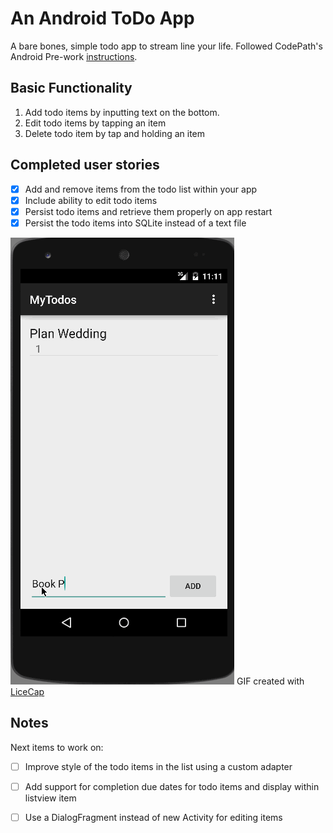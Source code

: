 # An Android ToDo App
A bare bones, simple todo app to stream line your life.  Followed CodePath's Android Pre-work [instructions](http://courses.codepath.com/snippets/intro_to_android/prework).

## Basic Functionality
1.  Add todo items by inputting text on the bottom.
2.  Edit todo items by tapping an item
3.  Delete todo item by tap and holding an item

## Completed user stories
 - [x] Add and remove items from the todo list within your app
 - [x] Include ability to edit todo items
 - [x] Persist todo items and retrieve them properly on app restart
 - [x] Persist the todo items into SQLite instead of a text file

![app demo](./app_demo.gif)
GIF created with [LiceCap](http://www.cockos.com/licecap/)


## Notes
Next items to work on:
 - [ ] Improve style of the todo items in the list using a custom adapter
 - [ ] Add support for completion due dates for todo items and display within listview item
 - [ ] Use a DialogFragment instead of new Activity for editing items

